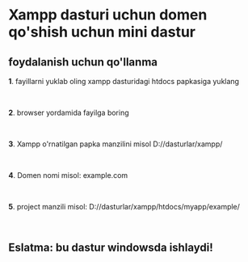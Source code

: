 <!DOCTYPE html>
<html lang="en">
<head>
    <meta charset="UTF-8">
    <meta http-equiv="X-UA-Compatible" content="IE=edge">
    <meta name="viewport" content="width=device-width, initial-scale=1.0">

</head>
<body>
    <h1>Xampp dasturi uchun domen qo'shish uchun mini dastur</h1>
    <h2>foydalanish uchun qo'llanma</h2>
    <p><strong>1</strong>. fayillarni yuklab oling xampp dasturidagi htdocs papkasiga yuklang </p>
    <br>
    <p><strong>2</strong>. browser yordamida fayilga boring </p>
    <br>
    <p><strong>3</strong>. Xampp o'rnatilgan papka manzilini misol D://dasturlar/xampp/ </p>
    <br>
    <p><strong>4</strong>. Domen nomi misol: example.com </p>
    <br>
    <p><strong>5</strong>. project manzili misol: D://dasturlar/xampp/htdocs/myapp/example/ </p>
    <br>
    <h2>Eslatma: bu dastur windowsda ishlaydi!</h2>

</body>
</html>
